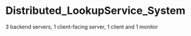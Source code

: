 # Distributed_LookupService_System
3 backend servers, 1 client-facing server, 1 client and 1 monitor
